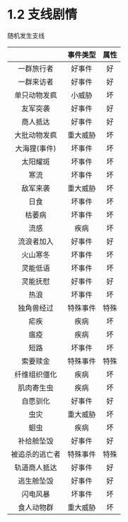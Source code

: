 # 1.2 支线剧情

随机发生支线

|                | 事件类型 | 属性 |
| :------------: | :------: | :--: |
|   一群旅行者   |  好事件  |  好  |
|   一群来访者   |  好事件  |  好  |
|  单只动物发疯  |  小威胁  |  坏  |
|    友军突袭    |  好事件  |  好  |
|    商人抵达    |  好事件  |  好  |
|  大批动物发疯  | 重大威胁 |  坏  |
|  大海狸(事件)  |  坏事件  |  坏  |
|    太阳耀斑    |  坏事件  |  坏  |
|      寒流      |  坏事件  |  坏  |
|    敌军来袭    | 重大威胁 |  坏  |
|      日食      |  坏事件  |  坏  |
|     枯萎病     |  坏事件  |  坏  |
|      流感      |   疾病   |  坏  |
|   流浪者加入   |  好事件  |  好  |
|    火山寒冬    |  坏事件  |  坏  |
|    灵能低语    |  坏事件  |  坏  |
|    灵能抚慰    |  好事件  |  好  |
|      热浪      |  坏事件  |  坏  |
|   独角兽经过   | 特殊事件 | 特殊 |
|      疟疾      |   疾病   |  坏  |
|      瘟疫      |   疾病   |  坏  |
|      短路      |  坏事件  |  坏  |
|    索要赎金    | 特殊事件 | 特殊 |
|  纤维组织僵化  |   疾病   |  坏  |
|   肌肉寄生虫   |   疾病   |  坏  |
|    自愿驯化    |  好事件  |  好  |
|      虫灾      | 重大威胁 |  坏  |
|      蛔虫      |   疾病   |  坏  |
|   补给舱坠毁   |  好事件  |  好  |
| 被追杀的逃亡者 | 特殊事件 | 特殊 |
|  轨道商人抵达  |  好事件  |  好  |
|   逃生舱坠毁   |  好事件  |  好  |
|    闪电风暴    |  坏事件  |  坏  |
|   食人动物群   | 重大威胁 |  坏  |